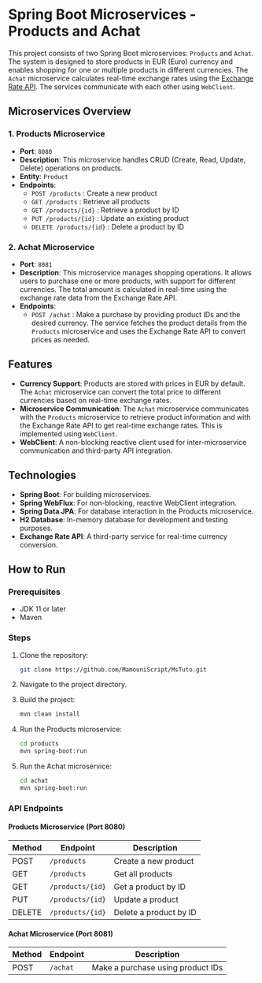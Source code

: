 
# Spring Boot Microservices - Products and Achat

This project consists of two Spring Boot microservices: `Products` and `Achat`. The system is designed to store products in EUR (Euro) currency and enables shopping for one or multiple products in different currencies. The `Achat` microservice calculates real-time exchange rates using the [Exchange Rate API](https://exchangeratesapi.io/). The services communicate with each other using `WebClient`.

## Microservices Overview

### 1. Products Microservice
- **Port**: `8080`
- **Description**: This microservice handles CRUD (Create, Read, Update, Delete) operations on products.
- **Entity**: `Product`
- **Endpoints**:
    - `POST /products` : Create a new product
    - `GET /products` : Retrieve all products
    - `GET /products/{id}` : Retrieve a product by ID
    - `PUT /products/{id}` : Update an existing product
    - `DELETE /products/{id}` : Delete a product by ID

### 2. Achat Microservice
- **Port**: `8081`
- **Description**: This microservice manages shopping operations. It allows users to purchase one or more products, with support for different currencies. The total amount is calculated in real-time using the exchange rate data from the Exchange Rate API.
- **Endpoints**:
    - `POST /achat` : Make a purchase by providing product IDs and the desired currency. The service fetches the product details from the `Products` microservice and uses the Exchange Rate API to convert prices as needed.

## Features
- **Currency Support**: Products are stored with prices in EUR by default. The `Achat` microservice can convert the total price to different currencies based on real-time exchange rates.
- **Microservice Communication**: The `Achat` microservice communicates with the `Products` microservice to retrieve product information and with the Exchange Rate API to get real-time exchange rates. This is implemented using `WebClient`.
- **WebClient**: A non-blocking reactive client used for inter-microservice communication and third-party API integration.

## Technologies
- **Spring Boot**: For building microservices.
- **Spring WebFlux**: For non-blocking, reactive WebClient integration.
- **Spring Data JPA**: For database interaction in the Products microservice.
- **H2 Database**: In-memory database for development and testing purposes.
- **Exchange Rate API**: A third-party service for real-time currency conversion.

## How to Run

### Prerequisites
- JDK 11 or later
- Maven

### Steps
1. Clone the repository:
    ```bash
    git clone https://github.com/MamouniScript/MsTuto.git
    ```

2. Navigate to the project directory.

3. Build the project:
    ```bash
    mvn clean install
    ```

4. Run the Products microservice:
    ```bash
    cd products
    mvn spring-boot:run
    ```

5. Run the Achat microservice:
    ```bash
    cd achat
    mvn spring-boot:run
    ```

### API Endpoints

#### Products Microservice (Port 8080)
| Method | Endpoint                | Description                  |
|--------|-------------------------|------------------------------|
| POST   | `/products`              | Create a new product          |
| GET    | `/products`              | Get all products              |
| GET    | `/products/{id}`         | Get a product by ID           |
| PUT    | `/products/{id}`         | Update a product              |
| DELETE | `/products/{id}`         | Delete a product by ID        |

#### Achat Microservice (Port 8081)
| Method | Endpoint                | Description                              |
|--------|-------------------------|------------------------------------------|
| POST   | `/achat`                 | Make a purchase using product IDs        |

